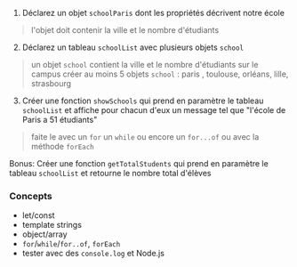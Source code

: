 1. Déclarez un objet `schoolParis` dont les propriétés décrivent notre école

> l'objet doit contenir la ville et le nombre d'étudiants

2. Déclarez un tableau `schoolList` avec plusieurs objets `school`

> un objet `school` contient la ville et le nombre d'étudiants sur le campus
> créer au moins 5 objets `school` : paris , toulouse, orléans, lille, strasbourg

3. Créer une fonction `showSchools` qui prend en paramètre le tableau `schoolList` et affiche pour chacun d'eux un message tel que "l'école de Paris a 51 étudiants"

> faite le avec un `for` un `while` ou encore un `for...of` ou avec la méthode `forEach`

Bonus: Créer une fonction `getTotalStudents` qui prend en paramètre le tableau `schoolList` et retourne le nombre total d'élèves

### Concepts

- let/const
- template strings
- object/array
- `for`/`while`/`for..of`, `forEach`
- tester avec des `console.log` et Node.js
